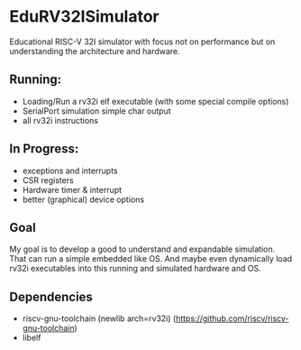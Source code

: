
# EduRV32ISimulator

Educational RISC-V 32I simulator with focus not on performance but on 
understanding the architecture and hardware.

## Running:
- Loading/Run a rv32i elf executable (with some special compile options)
- SerialPort simulation simple char output
- all rv32i instructions

## In Progress:
- exceptions and interrupts
- CSR registers
- Hardware timer & interrupt
- better (graphical) device options

## Goal
My goal is to develop a good to understand and expandable simulation. That can run a simple embedded like OS. 
And maybe even dynamically load rv32i executables into this running and simulated hardware and OS.

## Dependencies
- riscv-gnu-toolchain (newlib arch=rv32i) (https://github.com/riscv/riscv-gnu-toolchain)
- libelf 
